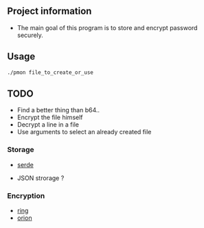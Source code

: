 ## Project information 

- The main goal of this program is to store and encrypt password securely.

## Usage

```bash
./pmon file_to_create_or_use
```

## TODO

- Find a better thing than b64..
- Encrypt the file himself
- Decrypt a line in a file
- Use arguments to select an already created file

### Storage

- [serde](https://docs.rs/serde/latest/serde/) 

- JSON strorage ? 

### Encryption

- [ring](https://docs.rs/ring/latest/ring/)
- [orion](https://github.com/orion-rs/orion)